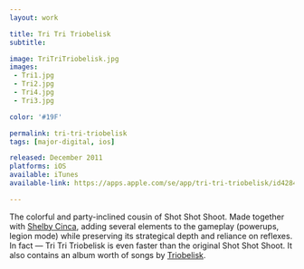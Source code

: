 ```yaml
---
layout: work

title: Tri Tri Triobelisk
subtitle:

image: TriTriTriobelisk.jpg
images:
 - Tri1.jpg
 - Tri2.jpg
 - Tri4.jpg
 - Tri3.jpg

color: '#19F'

permalink: tri-tri-triobelisk
tags: [major-digital, ios]

released: December 2011
platforms: iOS
available: iTunes
available-link: https://apps.apple.com/se/app/tri-tri-triobelisk/id428470159

---
```


The colorful and party-inclined cousin of Shot Shot Shoot. Made together with [Shelby Cinca](https://twitter.com/catbeatsmusic), adding several elements to the gameplay (powerups, legion mode) while preserving its strategical depth and reliance on reflexes. In fact &mdash; Tri Tri Triobelisk is even faster than the original Shot Shot Shoot. It also contains an album worth of songs by [Triobelisk](https://triobelisk.bandcamp.com).
